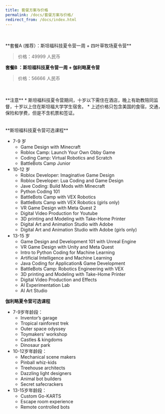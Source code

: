 ```yaml
---
title: 套餐方案与价格
permalink: /docs/套餐方案与价格/
redirect_from: /docs/index.html
---
```

<br>
<br>
**套餐A (推荐）：斯坦福科技夏令营一周 + 四叶草牧场夏令营** 

> 价格：49999 人民币


**套餐B ：斯坦福科技夏令营一周 + 伽利略夏令营** 


> 价格：56666 人民币

<br>
<br>
**注意** 
* 斯坦福科技夏令营期间，十岁以下需住在酒店，晚上有助教陪同监督，十岁以上住在斯坦福大学学生宿舍。
* 上述价格只包含美国的食宿，交通，保险和学费，但是不含机票和签证。<br>

<br>
<br>
**斯坦福科技夏令营可选课程**

* 7-9 岁
  * Game Design with Minecraft
  * Roblox Camp: Launch Your Own Obby Game
  * Coding Camp: Virtual Robotics and Scratch
  * BattleBots Camp Junior
* 10-12 岁
  * Roblox Developer: Imaginative Game Design
  * Roblox Developer: Lua Coding and Game Design
  * Jave Coding: Build Mods with Minecraft
  * Python Coding 101
  * BattleBots Camp with VEX Robotics
  * BattleBots Camp with VEX Robotics (girls only)
  * VR Game Design with Meta Quest 2
  * Digital Video Production for Youtube
  * 3D printing and Modeling with Take-Home Printer
  * Digital Art and Animation Studio with Adobe
  * Digital Art and Animation Studio with Adobe (girls only)<br>
* 13-15 岁
  * Game Design and Development 101 with Unreal Engine
  * VR Game Design with Unity and Meta Quest
  * Intro to Python Coding for Machine Learning
  * Artificial Intelligence and Machine Learning
  * Java Coding for Application& Game Development
  * BattleBots Camp: Robotics Engineering with VEX
  * 3D printing and Modeling with Take-Home Printer
  * Digital Video Production and Effects
  * AI Experimentation Lab
  * AI Art Studio<br>



**伽利略夏令营可选课程**
* 7-9岁年龄段： 
  * Inventor’s garage 
  * Tropical rainforest trek 
  * Outer space odyssey 
  * Toymakers’ workshop
  * Castles & kingdoms
  * Dinosaur park
* 10-12岁年龄段：
  * Mechanical scene makers
  * Pinball whiz-kids
  * Treehouse architects
  * Dazzling light designers
  * Animal bot builders
  * Secret safecrackers
* 13-15岁年龄段：
  * Custom Go-KARTS
  * Escape room experience 
  * Remote controlled bots


